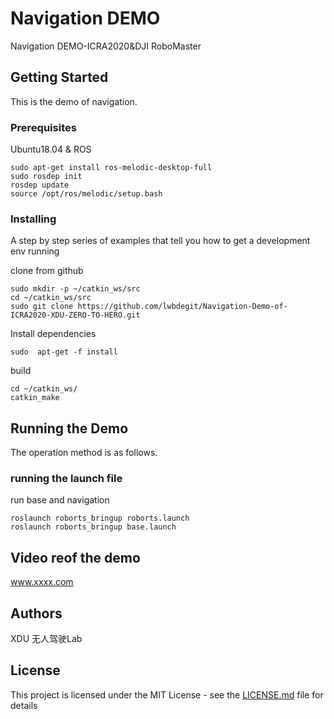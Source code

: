 # Navigation DEMO

Navigation DEMO-ICRA2020&DJI RoboMaster 

## Getting Started

This is the demo of navigation. 

### Prerequisites

Ubuntu18.04 &
ROS

```
sudo apt-get install ros-melodic-desktop-full
sudo rosdep init
rosdep update
source /opt/ros/melodic/setup.bash
```

### Installing

A step by step series of examples that tell you how to get a development env running

clone from github

```
sudo mkdir -p ~/catkin_ws/src
cd ~/catkin_ws/src
sudo git clone https://github.com/lwbdegit/Navigation-Demo-of-ICRA2020-XDU-ZERO-TO-HERO.git
```

Install dependencies

```
sudo  apt-get -f install

```

build

```
cd ~/catkin_ws/
catkin_make

```

## Running the Demo

The operation method is as follows.

### running the launch file

run base and navigation

```
roslaunch roborts_bringup roborts.launch
roslaunch roborts_bringup base.launch
```

## Video reof the demo

www.xxxx.com


## Authors

XDU 无人驾驶Lab

## License

This project is licensed under the MIT License - see the [LICENSE.md](LICENSE.md) file for details



